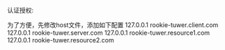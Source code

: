 认证授权:


为了方便，先修改host文件，添加如下配置
127.0.0.1 rookie-tuwer.client.com
127.0.0.1 rookie-tuwer.server.com
127.0.0.1 rookie-tuwer.resource1.com
127.0.0.1 rookie-tuwer.resource2.com

